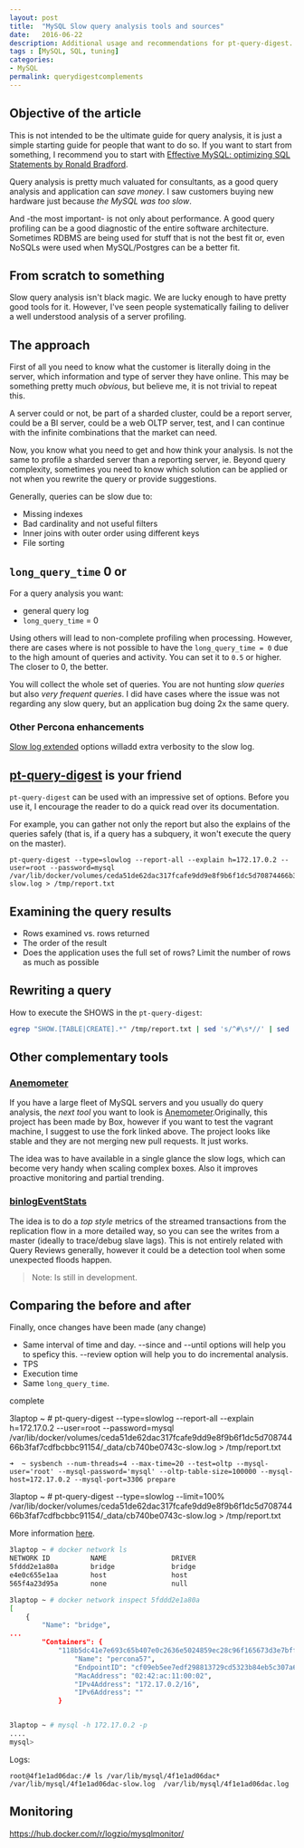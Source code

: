 ```yaml
---
layout: post
title:  "MySQL Slow query analysis tools and sources"
date:   2016-06-22
description: Additional usage and recommendations for pt-query-digest.
tags : [MySQL, SQL, tuning]
categories:
- MySQL
permalink: querydigestcomplements
---
```


## Objective of the article

This is not intended to be the ultimate guide for query analysis, it is just a simple starting guide for people that want to do so. If you want to start from something, I recommend you to start with [Effective MySQL: optimizing SQL Statements by Ronald Bradford](https://www.amazon.es/Effective-MySQL-Optimizing-Statements-Oracle/dp/0071782796). 

Query analysis is pretty much valuated for consultants, as a good query analysis and application can _save money_. I saw customers buying new hardware just because _the MySQL was too slow_.

And -the most important- is not only about performance. A good query profiling can be a good diagnostic of the entire software architecture. Sometimes RDBMS are being used for stuff that is not the best fit or, even NoSQLs were used when MySQL/Postgres can be a better fit.


## From scratch to something

Slow query analysis isn't black magic. We are lucky enough to have pretty good tools for it. However, I've seen people systematically failing to deliver a well understood analysis of a server profiling.
  

## The approach

First of all you need to know what the customer is literally doing in the server, which information and type of server they have online. This may be something pretty much _obvious_, but believe me, it is not trivial to repeat this. 

A server could or not, be part of a sharded cluster, could be a report server, could be a BI server, could be a web OLTP server, test, and I can continue with the infinite combinations that the market can need.

Now, you know what you need to get and how think your analysis. Is not the same to profile a sharded server than a reporting server, ie. Beyond query complexity, sometimes you need to know which solution can be applied or not when you rewrite the query or provide suggestions.

Generally, queries can be slow due to:

- Missing indexes
- Bad cardinality and not useful filters
- Inner joins with outer order using different keys
- File sorting  
 
## `long_query_time` 0 or 

For a query analysis you want:

- general query log
- `long_query_time` = 0

Using others will lead to non-complete profiling when processing. However, there are cases where is not possible to have the `long_query_time = 0` due to the high amount of queries and activity. You can set it to `0.5` or higher. The closer to 0, the better.

You will collect the whole set of queries. You are not hunting _slow queries_ but also  _very frequent queries_. I did have cases where the issue was not regarding any slow query, but an application bug doing 2x the same query.

### Other Percona enhancements

[Slow log extended](https://www.percona.com/doc/percona-server/5.7/diagnostics/slow_extended.html) options willadd extra verbosity to the slow log. 

## [pt-query-digest](https://www.percona.com/doc/percona-toolkit/2.2/pt-query-digest.html#cmdoption-pt-query-digest--review) is your friend

`pt-query-digest` can be used with an impressive set of options. Before you use it, I encourage the reader to do a quick read over its documentation.

For example, you can gather not only the report but also the explains of the queries safely (that is, if a query has a subquery, it won't execute the query on the master).

```
pt-query-digest --type=slowlog --report-all --explain h=172.17.0.2 --user=root --password=mysql /var/lib/docker/volumes/ceda51de62dac317fcafe9dd9e8f9b6f1dc5d70874466b3faf7cdfbcbbc91154/_data/cb740be0743c-slow.log > /tmp/report.txt
```


## Examining the query results

- Rows examined vs. rows returned
- The order of the result
- Does the application uses the full set of rows? Limit the number of rows as much as possible


## Rewriting a query



How to execute the SHOWS in the `pt-query-digest`:

```bash
egrep "SHOW.[TABLE|CREATE].*" /tmp/report.txt | sed 's/^#\s*//' | sed 's/\\/\\\\/g' | sort | uniq | sed "s/'/\\\'/g" | xargs -i mysql --user=mysql --password=SHADOW -e {} > /tmp/SHOW.txt
```


## Other complementary tools 

### [Anemometer](https://github.com/box/Anemometer)

If you have a large fleet of MySQL servers and you usually do query analysis, the _next tool_ you want to look is [Anemometer](https://github.com/3manuek/Anemometer).Originally, this project has been made by Box, however if you want to test the vagrant machine, I suggest to use the fork linked above. The project looks like stable and they are not merging new pull requests. It just works. 

The idea was to have available in a single glance the slow logs, which can become very handy when scaling complex boxes. Also it improves proactive monitoring and partial trending.


### [binlogEventStats](https://github.com/pythian/binlogEventStats) 

The idea is to do a _top style_ metrics of the  streamed transactions from the replication flow in a more detailed way, so you can see the writes from a master (ideally to trace/debug slave lags). This is not entirely related with Query Reviews generally, however it could be a detection tool when some unexpected floods happen.

> Note: Is still in development.



## Comparing the before and after

Finally, once changes have been made (any change)

- Same interval of time and day. --since and --until options will help you to speficy this. --review option will help you to do incremental analysis.
- TPS
- Execution time
- Same `long_query_time`.


complete

3laptop ~ # pt-query-digest --type=slowlog --report-all --explain h=172.17.0.2 --user=root --password=mysql /var/lib/docker/volumes/ceda51de62dac317fcafe9dd9e8f9b6f1dc5d70874466b3faf7cdfbcbbc91154/_data/cb740be0743c-slow.log > /tmp/report.txt



```
➜  ~ sysbench --num-threads=4 --max-time=20 --test=oltp --mysql-user='root' --mysql-password='mysql' --oltp-table-size=100000 --mysql-host=172.17.0.2 --mysql-port=3306 prepare

```

3laptop ~ # pt-query-digest --type=slowlog --limit=100%  /var/lib/docker/volumes/ceda51de62dac317fcafe9dd9e8f9b6f1dc5d70874466b3faf7cdfbcbbc91154/_data/cb740be0743c-slow.log > /tmp/report.txt





More information [here](https://hub.docker.com/_/percona/).

```bash
3laptop ~ # docker network ls
NETWORK ID          NAME                DRIVER
5fddd2e1a80a        bridge              bridge              
e4e0c655e1aa        host                host                
565f4a23d95a        none                null    

3laptop ~ # docker network inspect 5fddd2e1a80a
[
    {
        "Name": "bridge",
...
        "Containers": {
            "118b5dc41e7e693c65b407e0c2636e5024859ec28c96f165673d3e7bffe8475d": {
                "Name": "percona57",
                "EndpointID": "cf09eb5ee7edf298813729cd5323b84eb5c307a6feae67a51d260ae5d6c9366a",
                "MacAddress": "02:42:ac:11:00:02",
                "IPv4Address": "172.17.0.2/16",
                "IPv6Address": ""
            }


3laptop ~ # mysql -h 172.17.0.2 -p
....
mysql> 

```

Logs:

```
root@4f1e1ad06dac:/# ls /var/lib/mysql/4f1e1ad06dac*
/var/lib/mysql/4f1e1ad06dac-slow.log  /var/lib/mysql/4f1e1ad06dac.log
```

## Monitoring

https://hub.docker.com/r/logzio/mysqlmonitor/




